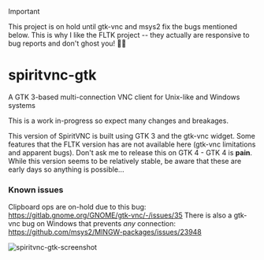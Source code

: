 > [!IMPORTANT]
> This project is on hold until gtk-vnc and msys2 fix the bugs mentioned below. This is why I like the FLTK project -- they actually are responsive to bug reports and don't ghost you! 🤷‍♂️

# spiritvnc-gtk
A GTK 3-based multi-connection VNC client for Unix-like and Windows systems 

This is a work in-progress so expect many changes and breakages.

This version of SpiritVNC is built using GTK 3 and the gtk-vnc widget.  Some features that the FLTK version has are not available here (gtk-vnc limitations and apparent bugs).  Don't ask me to release this on GTK 4 - GTK 4 is **pain**.  While this version seems to be relatively stable, be aware that these are early days so anything is possible...  

### Known issues ###
Clipboard ops are on-hold due to this bug: https://gitlab.gnome.org/GNOME/gtk-vnc/-/issues/35  There is also a gtk-vnc bug on Windows that prevents _any_ connection: https://github.com/msys2/MINGW-packages/issues/23948

![spiritvnc-gtk-screenshot](https://github.com/user-attachments/assets/b990beba-dfa5-4ee1-8f8f-9ba2bd535d87)
